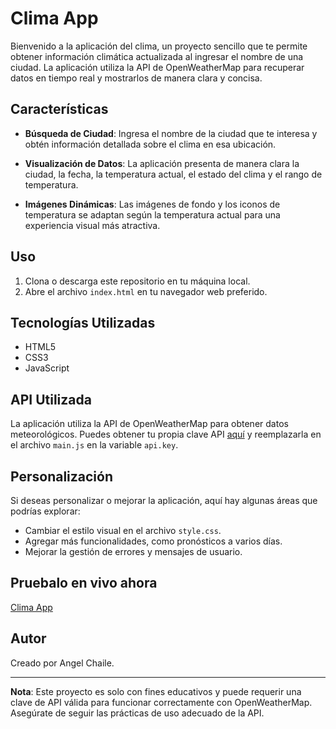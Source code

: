 # Clima App

Bienvenido a la aplicación del clima, un proyecto sencillo que te permite obtener información climática actualizada al ingresar el nombre de una ciudad. La aplicación utiliza la API de OpenWeatherMap para recuperar datos en tiempo real y mostrarlos de manera clara y concisa.

## Características

- **Búsqueda de Ciudad**: Ingresa el nombre de la ciudad que te interesa y obtén información detallada sobre el clima en esa ubicación.
  
- **Visualización de Datos**: La aplicación presenta de manera clara la ciudad, la fecha, la temperatura actual, el estado del clima y el rango de temperatura.

- **Imágenes Dinámicas**: Las imágenes de fondo y los iconos de temperatura se adaptan según la temperatura actual para una experiencia visual más atractiva.

## Uso

1. Clona o descarga este repositorio en tu máquina local.
2. Abre el archivo `index.html` en tu navegador web preferido.

## Tecnologías Utilizadas

- HTML5
- CSS3
- JavaScript

## API Utilizada

La aplicación utiliza la API de OpenWeatherMap para obtener datos meteorológicos. Puedes obtener tu propia clave API [aquí](https://openweathermap.org/api) y reemplazarla en el archivo `main.js` en la variable `api.key`.

## Personalización

Si deseas personalizar o mejorar la aplicación, aquí hay algunas áreas que podrías explorar:

- Cambiar el estilo visual en el archivo `style.css`.
- Agregar más funcionalidades, como pronósticos a varios días.
- Mejorar la gestión de errores y mensajes de usuario.

## Pruebalo en vivo ahora
[Clima App](https://angelchaile.github.io/Clima/)

## Autor

Creado por Angel Chaile.

---

**Nota**: Este proyecto es solo con fines educativos y puede requerir una clave de API válida para funcionar correctamente con OpenWeatherMap. Asegúrate de seguir las prácticas de uso adecuado de la API.
